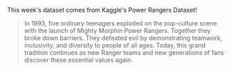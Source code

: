 This week's dataset comes from Kaggle's Power Rangers Dataset!

> In 1993, five ordinary teenagers exploded on the pop-culture scene with the launch of Mighty Morphin Power Rangers. Together they broke down barriers. They defeated evil by demonstrating teamwork, inclusivity, and diversity to people of all ages. Today, this grand tradition continues as new Ranger teams and new generations of fans discover these essential values again.
